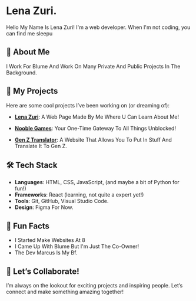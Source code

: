 # Lena Zuri.

Hello My Name Is Lena Zuri! I'm a web developer. When I'm not coding, you can find me sleepu

## 🌟 About Me
I Work For Blume And Work On Many Private And Public Projects In The Background.

## 🚀 My Projects

Here are some cool projects I’ve been working on (or dreaming of):

- **[Lena Zuri](https://lixleez.github.io/)**: A Web Page Made By Me Where U Can Learn About Me!
  
- **[Nooble Games](https://nooblegames.github.io/)**: Your One-Time Gateway To All Things Unblocked!

- **[Gen Z Translator](https://genztranslator.github.io/)**: A Website That Allows You To Put In Stuff And Translate It To Gen Z.

## 🛠️ Tech Stack

- **Languages**: HTML, CSS, JavaScript, (and maybe a bit of Python for fun!)
- **Frameworks**: React (learning, not quite a expert yet!)
- **Tools**: Git, GitHub, Visual Studio Code.
- **Design**: Figma For Now.

## 🎉 Fun Facts
- I Started Make Websites At 8
- I Came Up With Blume But I'm Just The Co-Owner!
- The Dev Marcus Is My Bf.


## 🤝 Let’s Collaborate!

I’m always on the lookout for exciting projects and inspiring people. Let’s connect and make something amazing together!
